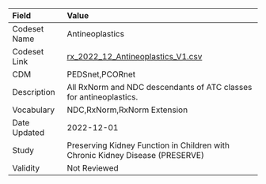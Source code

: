 |Field        |Value                                                                         |
|:------------|:-----------------------------------------------------------------------------|
|Codeset Name |Antineoplastics                                                               |
|Codeset Link |[rx_2022_12_Antineoplastics_V1.csv](https://github.com/PEDSnet/Variable-Dictionary/blob/main/drugs/rx_2022_12_Antineoplastics_V1.csv.csv)|
|CDM          |PEDSnet,PCORnet                                                               |
|Description  |All RxNorm and NDC descendants of ATC classes for antineoplastics.            |
|Vocabulary   |NDC,RxNorm,RxNorm Extension                                                   |
|Date Updated |2022-12-01                                                                    |
|Study        |Preserving Kidney Function in Children with Chronic Kidney Disease (PRESERVE) |
|Validity     |Not Reviewed                                                                  |
